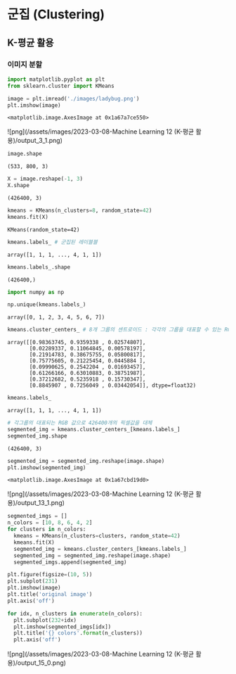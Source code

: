 # 군집 (Clustering)

## K-평균 활용

### 이미지 분할


```python
import matplotlib.pyplot as plt
from sklearn.cluster import KMeans

image = plt.imread('./images/ladybug.png')
plt.imshow(image)
```




    <matplotlib.image.AxesImage at 0x1a67a7ce550>




    
![png](/assets/images/2023-03-08-Machine Learning 12 (K-평균 활용)/output_3_1.png)
    



```python
image.shape
```




    (533, 800, 3)




```python
X = image.reshape(-1, 3)
X.shape
```




    (426400, 3)




```python
kmeans = KMeans(n_clusters=8, random_state=42)
kmeans.fit(X)
```




    KMeans(random_state=42)




```python
kmeans.labels_ # 군집된 레이블블
```




    array([1, 1, 1, ..., 4, 1, 1])




```python
kmeans.labels_.shape
```




    (426400,)




```python
import numpy as np

np.unique(kmeans.labels_)
```




    array([0, 1, 2, 3, 4, 5, 6, 7])




```python
kmeans.cluster_centers_ # 8개 그룹의 센트로이드 : 각각의 그룹을 대표할 수 있는 RGB 조합 (색상정보보)
```




    array([[0.98363745, 0.9359338 , 0.02574807],
           [0.02289337, 0.11064845, 0.00578197],
           [0.21914783, 0.38675755, 0.05800817],
           [0.75775605, 0.21225454, 0.0445884 ],
           [0.09990625, 0.2542204 , 0.01693457],
           [0.61266166, 0.63010883, 0.38751987],
           [0.37212682, 0.5235918 , 0.15730347],
           [0.8845907 , 0.7256049 , 0.03442054]], dtype=float32)




```python
kmeans.labels_
```




    array([1, 1, 1, ..., 4, 1, 1])




```python
# 각그룹의 대표되는 RGB 값으로 426400개의 픽셀값을 대체
segmented_img = kmeans.cluster_centers_[kmeans.labels_]
segmented_img.shape
```




    (426400, 3)




```python
segmented_img = segmented_img.reshape(image.shape)
plt.imshow(segmented_img)
```




    <matplotlib.image.AxesImage at 0x1a67cbd19d0>




    
![png](/assets/images/2023-03-08-Machine Learning 12 (K-평균 활용)/output_13_1.png)
    



```python
segmented_imgs = []
n_colors = [10, 8, 6, 4, 2]
for clusters in n_colors:
  kmeans = KMeans(n_clusters=clusters, random_state=42)
  kmeans.fit(X)
  segmented_img = kmeans.cluster_centers_[kmeans.labels_]
  segmented_img = segmented_img.reshape(image.shape)
  segmented_imgs.append(segmented_img)
```


```python
plt.figure(figsize=(10, 5))
plt.subplot(231)
plt.imshow(image)
plt.title('original image')
plt.axis('off')

for idx, n_clusters in enumerate(n_colors):
  plt.subplot(232+idx)
  plt.imshow(segmented_imgs[idx])
  plt.title('{} colors'.format(n_clusters))
  plt.axis('off')
```


    
![png](/assets/images/2023-03-08-Machine Learning 12 (K-평균 활용)/output_15_0.png)
    

